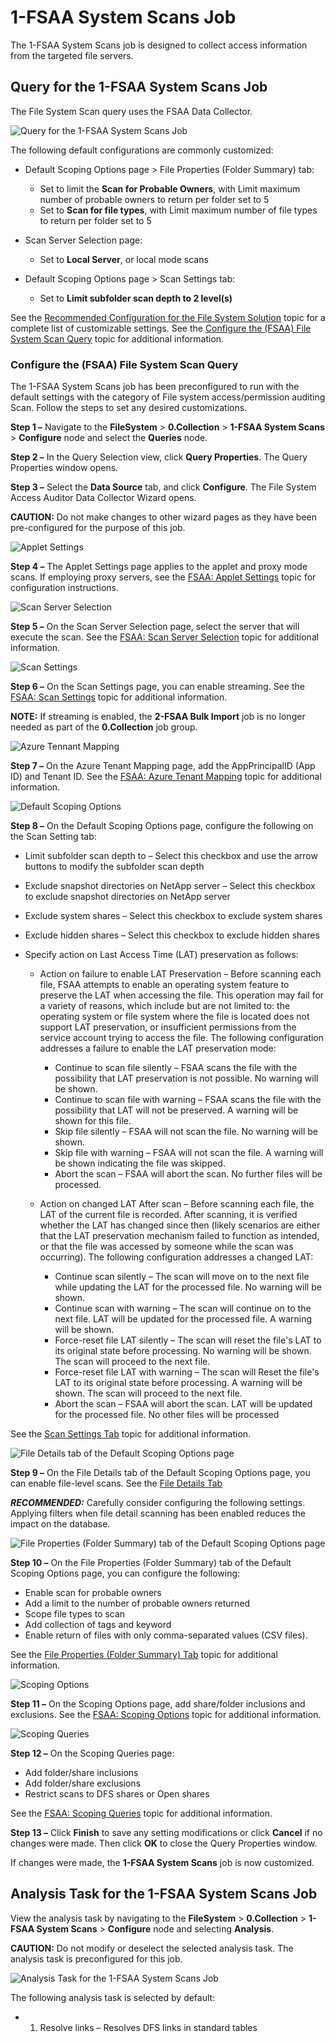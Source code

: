 # 1-FSAA System Scans Job

The 1-FSAA System Scans job is designed to collect access information from the targeted file
servers.

## Query for the 1-FSAA System Scans Job

The File System Scan query uses the FSAA Data Collector.

![Query for the 1-FSAA System Scans Job](/img/product_docs/accessanalyzer/solutions/filesystem/collection/fsaasystemscansquery.webp)

The following default configurations are commonly customized:

- Default Scoping Options page > File Properties (Folder Summary) tab:

  - Set to limit the **Scan for Probable Owners**, with Limit maximum number of probable owners to
    return per folder set to 5
  - Set to **Scan for file types**, with Limit maximum number of file types to return per folder
    set to 5

- Scan Server Selection page:

  - Set to **Local Server**, or local mode scans

- Default Scoping Options page > Scan Settings tab:

  - Set to **Limit subfolder scan depth to 2 level(s)**

See the [Recommended Configuration for the File System Solution](/docs/accessanalyzer/12.0/solutions/filesystem/recommended.md) topic for a
complete list of customizable settings. See the
[Configure the (FSAA) File System Scan Query](#configure-the-fsaa-file-system-scan-query) topic for
additional information.

### Configure the (FSAA) File System Scan Query

The 1-FSAA System Scans job has been preconfigured to run with the default settings with the
category of File system access/permission auditing Scan. Follow the steps to set any desired
customizations.

**Step 1 –** Navigate to the **FileSystem** > **0.Collection** > **1-FSAA System Scans** >
**Configure** node and select the **Queries** node.

**Step 2 –** In the Query Selection view, click **Query Properties**. The Query Properties window
opens.

**Step 3 –** Select the **Data Source** tab, and click **Configure**. The File System Access Auditor
Data Collector Wizard opens.

**CAUTION:** Do not make changes to other wizard pages as they have been pre-configured for the
purpose of this job.

![Applet Settings](/img/product_docs/accessanalyzer/solutions/filesystem/collection/fsaaseekappletsettings.webp)

**Step 4 –** The Applet Settings page applies to the applet and proxy mode scans. If employing proxy
servers, see the [FSAA: Applet Settings](/docs/accessanalyzer/12.0/admin/datacollector/fsaa/appletsettings.md) topic
for configuration instructions.

![Scan Server Selection](/img/product_docs/accessanalyzer/solutions/filesystem/collection/fsaaseekserverselection.webp)

**Step 5 –** On the Scan Server Selection page, select the server that will execute the scan. See
the [FSAA: Scan Server Selection](/docs/accessanalyzer/12.0/admin/datacollector/fsaa/scanserverselection.md) topic
for additional information.

![Scan Settings](/img/product_docs/accessanalyzer/solutions/filesystem/collection/fsaaseekscansettings.webp)

**Step 6 –** On the Scan Settings page, you can enable streaming. See the
[FSAA: Scan Settings](/docs/accessanalyzer/12.0/admin/datacollector/fsaa/scansettings.md) topic for additional
information.

**NOTE:** If streaming is enabled, the **2-FSAA Bulk Import** job is no longer needed as part of the
**0.Collection** job group.

![Azure Tennant Mapping](/img/product_docs/accessanalyzer/solutions/filesystem/collection/fsaaseekazuretenantmapping.webp)

**Step 7 –** On the Azure Tenant Mapping page, add the AppPrincipalID (App ID) and Tenant ID. See
the [FSAA: Azure Tenant Mapping](/docs/accessanalyzer/12.0/admin/datacollector/fsaa/azuretenantmapping.md) topic for
additional information.

![Default Scoping Options](/img/product_docs/accessanalyzer/solutions/filesystem/collection/fsaadefaultscopingoptions.webp)

**Step 8 –** On the Default Scoping Options page, configure the following on the Scan Setting tab:

- Limit subfolder scan depth to – Select this checkbox and use the arrow buttons to modify the
  subfolder scan depth
- Exclude snapshot directories on NetApp server – Select this checkbox to exclude snapshot
  directories on NetApp server
- Exclude system shares – Select this checkbox to exclude system shares
- Exclude hidden shares – Select this checkbox to exclude hidden shares
- Specify action on Last Access Time (LAT) preservation as follows:

  - Action on failure to enable LAT Preservation – Before scanning each file, FSAA attempts to
    enable an operating system feature to preserve the LAT when accessing the file. This operation
    may fail for a variety of reasons, which include but are not limited to: the operating system
    or file system where the file is located does not support LAT preservation, or insufficient
    permissions from the service account trying to access the file. The following configuration
    addresses a failure to enable the LAT preservation mode:

    - Continue to scan file silently – FSAA scans the file with the possibility that LAT
      preservation is not possible. No warning will be shown.
    - Continue to scan file with warning – FSAA scans the file with the possibility that LAT
      will not be preserved. A warning will be shown for this file.
    - Skip file silently – FSAA will not scan the file. No warning will be shown.
    - Skip file with warning – FSAA will not scan the file. A warning will be shown indicating
      the file was skipped.
    - Abort the scan – FSAA will abort the scan. No further files will be processed.

  - Action on changed LAT After scan – Before scanning each file, the LAT of the current file is
    recorded. After scanning, it is verified whether the LAT has changed since then (likely
    scenarios are either that the LAT preservation mechanism failed to function as intended, or
    that the file was accessed by someone while the scan was occurring). The following
    configuration addresses a changed LAT:

    - Continue scan silently – The scan will move on to the next file while updating the LAT for
      the processed file. No warning will be shown.
    - Continue scan with warning – The scan will continue on to the next file. LAT will be
      updated for the processed file. A warning will be shown.
    - Force-reset file LAT silently – The scan will reset the file's LAT to its original state
      before processing. No warning will be shown. The scan will proceed to the next file.
    - Force-reset file LAT with warning – The scan will Reset the file's LAT to its original
      state before processing. A warning will be shown. The scan will proceed to the next file.
    - Abort the scan – FSAA will abort the scan. LAT will be updated for the processed file. No
      other files will be processed

See the [Scan Settings Tab](/docs/accessanalyzer/12.0/admin/datacollector/fsaa/defaultscopingoptions/scansettings.md)
topic for additional information.

![File Details tab of the Default Scoping Options page](/img/product_docs/accessanalyzer/solutions/filesystem/collection/fsaadefaultscopingoptionsfiledetails.webp)

**Step 9 –** On the File Details tab of the Default Scoping Options page, you can enable file-level
scans. See the
[File Details Tab](/docs/accessanalyzer/12.0/admin/datacollector/fsaa/defaultscopingoptions/filedetails.md)

**_RECOMMENDED:_** Carefully consider configuring the following settings. Applying filters when file
detail scanning has been enabled reduces the impact on the database.

![File Properties (Folder Summary) tab of the Default Scoping Options page](/img/product_docs/accessanalyzer/solutions/filesystem/collection/fsaadefaultscopingoptionsfileproperties.webp)

**Step 10 –** On the File Properties (Folder Summary) tab of the Default Scoping Options page, you
can configure the following:

- Enable scan for probable owners
- Add a limit to the number of probable owners returned
- Scope file types to scan
- Add collection of tags and keyword
- Enable return of files with only comma-separated values (CSV files).

See the
[File Properties (Folder Summary) Tab](/docs/accessanalyzer/12.0/admin/datacollector/fsaa/defaultscopingoptions/fileproperties.md)
topic for additional information.

![Scoping Options](/img/product_docs/accessanalyzer/solutions/filesystem/collection/fsaaseekscopingoptions.webp)

**Step 11 –** On the Scoping Options page, add share/folder inclusions and exclusions. See the
[FSAA: Scoping Options](/docs/accessanalyzer/12.0/admin/datacollector/fsaa/scopingoptions.md) topic for additional
information.

![Scoping Queries](/img/product_docs/accessanalyzer/solutions/filesystem/collection/fsaaseekscopingqueries.webp)

**Step 12 –** On the Scoping Queries page:

- Add folder/share inclusions
- Add folder/share exclusions
- Restrict scans to DFS shares or Open shares

See the [FSAA: Scoping Queries](/docs/accessanalyzer/12.0/admin/datacollector/fsaa/scopingqueries.md) topic for
additional information.

**Step 13 –** Click **Finish** to save any setting modifications or click **Cancel** if no changes
were made. Then click **OK** to close the Query Properties window.

If changes were made, the **1-FSAA System Scans** job is now customized.

## Analysis Task for the 1-FSAA System Scans Job

View the analysis task by navigating to the **FileSystem** > **0.Collection** > **1-FSAA System
Scans** > **Configure** node and selecting **Analysis**.

**CAUTION:** Do not modify or deselect the selected analysis task. The analysis task is
preconfigured for this job.

![Analysis Task for the 1-FSAA System Scans Job](/img/product_docs/accessanalyzer/solutions/filesystem/collection/fsaasystemscansanalysis.webp)

The following analysis task is selected by default:

- 1. Resolve links – Resolves DFS links in standard tables
